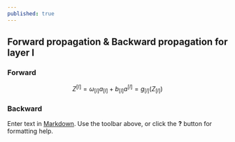 ```yaml
---
published: true
---
```

## Forward propagation & Backward propagation for layer l

### Forward
$$
Z^[l] = \omega_[l] a_[l] + b_[l]
a^[l] = g_[l] \left(Z_[l] \right)
$$

### Backward

Enter text in [Markdown](http://daringfireball.net/projects/markdown/). Use the toolbar above, or click the **?** button for formatting help.
